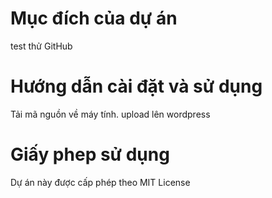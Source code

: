 # Mục đích của dự án
test thử GitHub
# Hướng dẫn cài đặt và sử dụng
Tải mã nguồn về máy tính. upload lên wordpress
# Giấy phep sử dụng
Dự án này được cấp phép theo MIT License